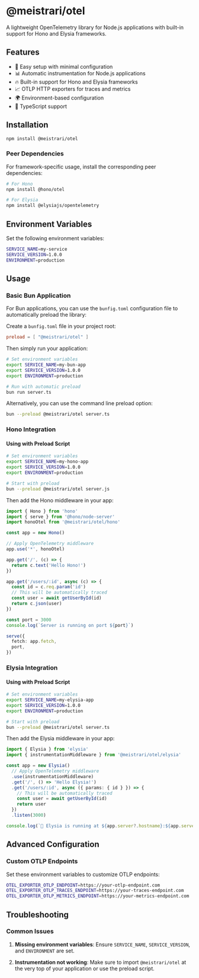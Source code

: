 # @meistrari/otel

A lightweight OpenTelemetry library for Node.js applications with built-in support for Hono and Elysia frameworks.

## Features

- 🚀 Easy setup with minimal configuration
- 📊 Automatic instrumentation for Node.js applications
- 🔥 Built-in support for Hono and Elysia frameworks
- 📈 OTLP HTTP exporters for traces and metrics
- 🌍 Environment-based configuration
- 🎯 TypeScript support

## Installation

```bash
npm install @meistrari/otel
```

### Peer Dependencies

For framework-specific usage, install the corresponding peer dependencies:

```bash
# For Hono
npm install @hono/otel

# For Elysia
npm install @elysiajs/opentelemetry
```

## Environment Variables

Set the following environment variables:

```bash
SERVICE_NAME=my-service
SERVICE_VERSION=1.0.0
ENVIRONMENT=production
```

## Usage

### Basic Bun Application

For Bun applications, you can use the `bunfig.toml` configuration file to automatically preload the library:

Create a `bunfig.toml` file in your project root:

```toml
preload = [ "@meistrari/otel" ]
```

Then simply run your application:

```bash
# Set environment variables
export SERVICE_NAME=my-bun-app
export SERVICE_VERSION=1.0.0
export ENVIRONMENT=production

# Run with automatic preload
bun run server.ts
```

Alternatively, you can use the command line preload option:

```bash
bun --preload @meistrari/otel server.ts
```

### Hono Integration

#### Using with Preload Script

```bash
# Set environment variables
export SERVICE_NAME=my-hono-app
export SERVICE_VERSION=1.0.0
export ENVIRONMENT=production

# Start with preload
bun --preload @meistrari/otel server.js
```

Then add the Hono middleware in your app:

```typescript
import { Hono } from 'hono'
import { serve } from '@hono/node-server'
import honoOtel from '@meistrari/otel/hono'

const app = new Hono()

// Apply OpenTelemetry middleware
app.use('*', honoOtel)

app.get('/', (c) => {
  return c.text('Hello Hono!')
})

app.get('/users/:id', async (c) => {
  const id = c.req.param('id')
  // This will be automatically traced
  const user = await getUserById(id)
  return c.json(user)
})

const port = 3000
console.log(`Server is running on port ${port}`)

serve({
  fetch: app.fetch,
  port,
})
```

### Elysia Integration

#### Using with Preload Script

```bash
# Set environment variables
export SERVICE_NAME=my-elysia-app
export SERVICE_VERSION=1.0.0
export ENVIRONMENT=production

# Start with preload
bun --preload @meistrari/otel server.ts
```

Then add the Elysia middleware in your app:

```typescript
import { Elysia } from 'elysia'
import { instrumentationMiddleware } from '@meistrari/otel/elysia'

const app = new Elysia()
  // Apply OpenTelemetry middleware
  .use(instrumentationMiddleware)
  .get('/', () => 'Hello Elysia!')
  .get('/users/:id', async ({ params: { id } }) => {
    // This will be automatically traced
    const user = await getUserById(id)
    return user
  })
  .listen(3000)

console.log(`🦊 Elysia is running at ${app.server?.hostname}:${app.server?.port}`)
```

## Advanced Configuration

### Custom OTLP Endpoints

Set these environment variables to customize OTLP endpoints:

```bash
OTEL_EXPORTER_OTLP_ENDPOINT=https://your-otlp-endpoint.com
OTEL_EXPORTER_OTLP_TRACES_ENDPOINT=https://your-traces-endpoint.com
OTEL_EXPORTER_OTLP_METRICS_ENDPOINT=https://your-metrics-endpoint.com
```

## Troubleshooting

### Common Issues

1. **Missing environment variables**: Ensure `SERVICE_NAME`, `SERVICE_VERSION`, and `ENVIRONMENT` are set.

2. **Instrumentation not working**: Make sure to import `@meistrari/otel` at the very top of your application or use the preload script.
